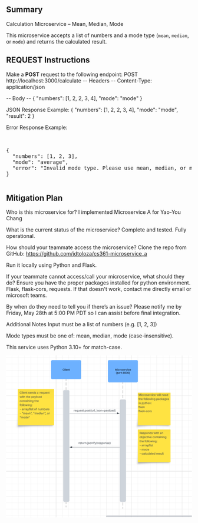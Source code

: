## Summary ##

Calculation Microservice – Mean, Median, Mode

This microservice accepts a list of numbers and a mode type (`mean`, `median`, or `mode`) and returns the calculated result.

## REQUEST Instructions ##

Make a **POST** request to the following endpoint: POST http://localhost:3000/calculate
-- Headers --
Content-Type: application/json

-- Body --
{
  "numbers": [1, 2, 2, 3, 4],
  "mode": "mode"
}

JSON Response Example:
{
  "numbers": [1, 2, 2, 3, 4],
  "mode": "mode",
  "result": 2
}

Error Response Example: 
<pre> 

{ 
  "numbers": [1, 2, 3], 
  "mode": "average", 
  "error": "Invalid mode type. Please use mean, median, or mode." 
} 

</pre>

## Mitigation Plan ##
Who is this microservice for?
I implemented Microservice A for Yao-You Chang

What is the current status of the microservice?
Complete and tested. Fully operational.

How should your teammate access the microservice?
Clone the repo from GitHub: https://github.com/jdtoloza/cs361-microservice_a

Run it locally using Python and Flask.

If your teammate cannot access/call your microservice, what should they do?
Ensure you have the proper packages installed for python environment. Flask, flask-cors, requests. If that doesn't work, contact me directly email or microsoft teams. 

By when do they need to tell you if there’s an issue?
Please notify me by Friday, May 28th at 5:00 PM PDT so I can assist before final integration.

Additional Notes
Input must be a list of numbers (e.g. [1, 2, 3])

Mode types must be one of: mean, median, mode (case-insensitive).

This service uses Python 3.10+ for match-case. 


![UML Sequence Diagram](UML%20Sequence%20Diagram.png)
